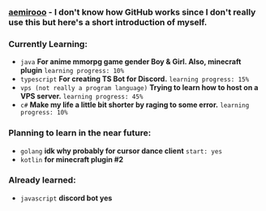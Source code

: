### [aemirooo](https://github.com/aemirooo) - **I don't know how GitHub works since I don't really use this but here's a short introduction of myself.**
### Currently Learning:
- `java` **For anime mmorpg game gender Boy & Girl. Also, minecraft plugin** `learning progress: 10%`
- `typescript` **For creating TS Bot for Discord.** `learning progress: 15%`
- `vps (not really a program language)` **Trying to learn how to host on a VPS server.** `learning progress: 45%`
- `c#` **Make my life a little bit shorter by raging to some error.** `learning progress: 10%`
### Planning to learn in the near future:
- `golang` **idk why probably for cursor dance client** `start: yes`
- `kotlin` **for minecraft plugin #2**
### Already learned:
- `javascript` **discord bot yes**
